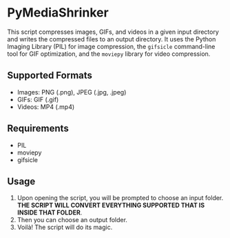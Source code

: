 # PyMediaShrinker

This script compresses images, GIFs, and videos in a given input directory and writes the compressed files to an output directory. It uses the Python Imaging Library (PIL) for image compression, the `gifsicle` command-line tool for GIF optimization, and the `moviepy` library for video compression.

## Supported Formats

- Images: PNG (.png), JPEG (.jpg, .jpeg)
- GIFs: GIF (.gif)
- Videos: MP4 (.mp4)

## Requirements

- PIL
- moviepy
- gifsicle

## Usage
1. Upon opening the script, you will be prompted to choose an input folder. **THE SCRIPT WILL CONVERT EVERYTHING SUPPORTED THAT IS INSIDE THAT FOLDER**.
2. Then you can choose an output folder.
3. Voilà! The script will do its magic.
